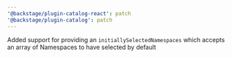 ```yaml
---
'@backstage/plugin-catalog-react': patch
'@backstage/plugin-catalog': patch
---
```


Added support for providing an `initiallySelectedNamespaces` which accepts an array of Namespaces to have selected by default
